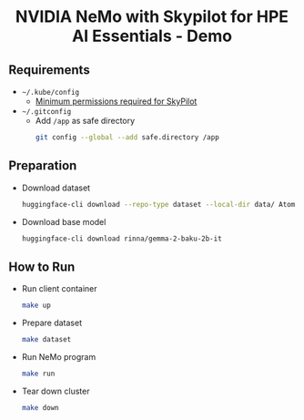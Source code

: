 <div align="center">

# NVIDIA NeMo with Skypilot for HPE AI Essentials - Demo

</div>

## Requirements

- `~/.kube/config`
    - [Minimum permissions required for SkyPilot](https://docs.skypilot.co/en/latest/cloud-setup/cloud-permissions/kubernetes.html)
- `~/.gitconfig`
    - Add `/app` as safe directory
      ```bash
      git config --global --add safe.directory /app
      ```

## Preparation

- Download dataset
  ```bash
  huggingface-cli download --repo-type dataset --local-dir data/ Atom007/mc4-japanese-data mc4-ja-tfrecord_5k.jsonl
  ```
- Download base model
  ```bash
  huggingface-cli download rinna/gemma-2-baku-2b-it
  ```

## How to Run

- Run client container
  ```bash
  make up
  ```
- Prepare dataset
  ```bash
  make dataset
  ```
- Run NeMo program
  ```bash
  make run
  ```
- Tear down cluster
  ```bash
  make down
  ```
